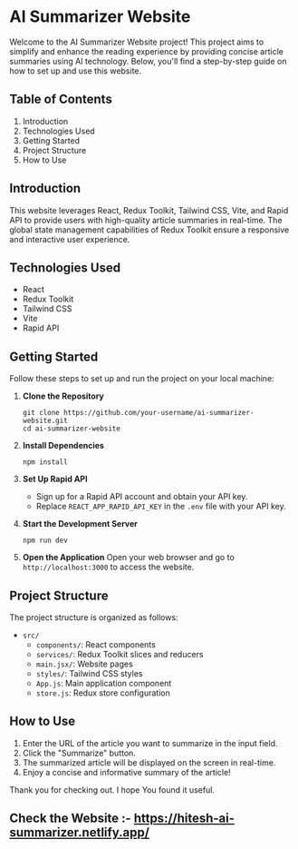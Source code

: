 # AI Summarizer Website
  Welcome to the AI Summarizer Website project! This project aims to simplify and enhance the reading experience by providing concise article summaries using AI technology. Below, you'll find a step-by-step guide on how to set up and use this website.

## Table of Contents
1. Introduction
2. Technologies Used
3. Getting Started
4. Project Structure
5. How to Use

## Introduction

This website leverages React, Redux Toolkit, Tailwind CSS, Vite, and Rapid API to provide users with high-quality article summaries in real-time. The global state management capabilities of Redux Toolkit ensure a responsive and interactive user experience.

## Technologies Used

- React
- Redux Toolkit
- Tailwind CSS
- Vite
- Rapid API

## Getting Started

Follow these steps to set up and run the project on your local machine:

1. **Clone the Repository**
   ```
   git clone https://github.com/your-username/ai-summarizer-website.git
   cd ai-summarizer-website
   ```

2. **Install Dependencies**
   ```
   npm install
   ```

3. **Set Up Rapid API**
   - Sign up for a Rapid API account and obtain your API key.
   - Replace `REACT_APP_RAPID_API_KEY` in the `.env` file with your API key.

4. **Start the Development Server**
   ```
   npm run dev
   ```

5. **Open the Application**
   Open your web browser and go to `http://localhost:3000` to access the website.

## Project Structure

The project structure is organized as follows:

- `src/`
  - `components/`: React components
  - `services/`: Redux Toolkit slices and reducers
  - `main.jsx/`: Website pages
  - `styles/`: Tailwind CSS styles
  - `App.js`: Main application component
  - `store.js`: Redux store configuration

## How to Use

1. Enter the URL of the article you want to summarize in the input field.
2. Click the "Summarize" button.
3. The summarized article will be displayed on the screen in real-time.
4. Enjoy a concise and informative summary of the article!


Thank you for checking out. I hope You found it useful.

## Check the Website :- https://hitesh-ai-summarizer.netlify.app/

